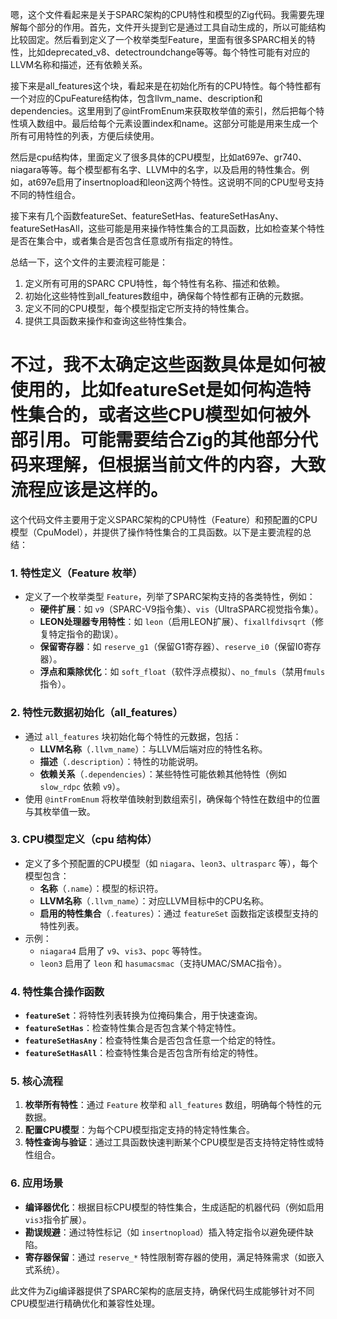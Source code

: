 嗯，这个文件看起来是关于SPARC架构的CPU特性和模型的Zig代码。我需要先理解每个部分的作用。首先，文件开头提到它是通过工具自动生成的，所以可能结构比较固定。然后看到定义了一个枚举类型Feature，里面有很多SPARC相关的特性，比如deprecated_v8、detectroundchange等等。每个特性可能有对应的LLVM名称和描述，还有依赖关系。

接下来是all_features这个块，看起来是在初始化所有的CPU特性。每个特性都有一个对应的CpuFeature结构体，包含llvm_name、description和dependencies。这里用到了@intFromEnum来获取枚举值的索引，然后把每个特性填入数组中。最后给每个元素设置index和name。这部分可能是用来生成一个所有可用特性的列表，方便后续使用。

然后是cpu结构体，里面定义了很多具体的CPU模型，比如at697e、gr740、niagara等等。每个模型都有名字、LLVM中的名字，以及启用的特性集合。例如，at697e启用了insertnopload和leon这两个特性。这说明不同的CPU型号支持不同的特性组合。

接下来有几个函数featureSet、featureSetHas、featureSetHasAny、featureSetHasAll，这些可能是用来操作特性集合的工具函数，比如检查某个特性是否在集合中，或者集合是否包含任意或所有指定的特性。

总结一下，这个文件的主要流程可能是：

1. 定义所有可用的SPARC CPU特性，每个特性有名称、描述和依赖。
2. 初始化这些特性到all_features数组中，确保每个特性都有正确的元数据。
3. 定义不同的CPU模型，每个模型指定它所支持的特性集合。
4. 提供工具函数来操作和查询这些特性集合。

不过，我不太确定这些函数具体是如何被使用的，比如featureSet是如何构造特性集合的，或者这些CPU模型如何被外部引用。可能需要结合Zig的其他部分代码来理解，但根据当前文件的内容，大致流程应该是这样的。
================================================
这个代码文件主要用于定义SPARC架构的CPU特性（Feature）和预配置的CPU模型（CpuModel），并提供了操作特性集合的工具函数。以下是主要流程的总结：

### 1. **特性定义（Feature 枚举）**
   - 定义了一个枚举类型 `Feature`，列举了SPARC架构支持的各类特性，例如：
     - **硬件扩展**：如 `v9`（SPARC-V9指令集）、`vis`（UltraSPARC视觉指令集）。
     - **LEON处理器专用特性**：如 `leon`（启用LEON扩展）、`fixallfdivsqrt`（修复特定指令的勘误）。
     - **保留寄存器**：如 `reserve_g1`（保留G1寄存器）、`reserve_i0`（保留I0寄存器）。
     - **浮点和乘除优化**：如 `soft_float`（软件浮点模拟）、`no_fmuls`（禁用`fmuls`指令）。

### 2. **特性元数据初始化（all_features）**
   - 通过 `all_features` 块初始化每个特性的元数据，包括：
     - **LLVM名称**（`.llvm_name`）：与LLVM后端对应的特性名称。
     - **描述**（`.description`）：特性的功能说明。
     - **依赖关系**（`.dependencies`）：某些特性可能依赖其他特性（例如 `slow_rdpc` 依赖 `v9`）。
   - 使用 `@intFromEnum` 将枚举值映射到数组索引，确保每个特性在数组中的位置与其枚举值一致。

### 3. **CPU模型定义（cpu 结构体）**
   - 定义了多个预配置的CPU模型（如 `niagara`、`leon3`、`ultrasparc` 等），每个模型包含：
     - **名称**（`.name`）：模型的标识符。
     - **LLVM名称**（`.llvm_name`）：对应LLVM目标中的CPU名称。
     - **启用的特性集合**（`.features`）：通过 `featureSet` 函数指定该模型支持的特性列表。
   - 示例：
     - `niagara4` 启用了 `v9`、`vis3`、`popc` 等特性。
     - `leon3` 启用了 `leon` 和 `hasumacsmac`（支持UMAC/SMAC指令）。

### 4. **特性集合操作函数**
   - **`featureSet`**：将特性列表转换为位掩码集合，用于快速查询。
   - **`featureSetHas`**：检查特性集合是否包含某个特定特性。
   - **`featureSetHasAny`**：检查特性集合是否包含任意一个给定的特性。
   - **`featureSetHasAll`**：检查特性集合是否包含所有给定的特性。

### 5. **核心流程**
1. **枚举所有特性**：通过 `Feature` 枚举和 `all_features` 数组，明确每个特性的元数据。
2. **配置CPU模型**：为每个CPU模型指定支持的特定特性集合。
3. **特性查询与验证**：通过工具函数快速判断某个CPU模型是否支持特定特性或特性组合。

### 6. **应用场景**
- **编译器优化**：根据目标CPU模型的特性集合，生成适配的机器代码（例如启用`vis3`指令扩展）。
- **勘误规避**：通过特性标记（如 `insertnopload`）插入特定指令以避免硬件缺陷。
- **寄存器保留**：通过 `reserve_*` 特性限制寄存器的使用，满足特殊需求（如嵌入式系统）。

此文件为Zig编译器提供了SPARC架构的底层支持，确保代码生成能够针对不同CPU模型进行精确优化和兼容性处理。
